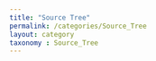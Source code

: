 ```yaml
---
title: "Source Tree"
permalink: /categories/Source_Tree
layout: category
taxonomy : Source_Tree
---
```

